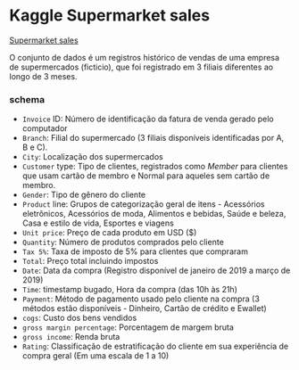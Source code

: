 # Kaggle Supermarket sales

[Supermarket sales](https://www.kaggle.com/datasets/aungpyaeap/supermarket-sales)

O conjunto de dados é um registros histórico de vendas de uma empresa de supermercados (ficticio), que foi registrado em 3 filiais diferentes ao longo de 3 meses. 

### schema
 - ``Invoice`` ID: Número de identificação da fatura de venda gerado pelo computador
 - ``Branch``: Filial do supermercado (3 filiais disponíveis identificadas por A, B e C).
 - ``City``: Localização dos supermercados
 - ``Customer`` type: Tipo de clientes, registrados como _Member_ para clientes que usam cartão de membro e Normal para aqueles sem cartão de membro.
 - ``Gender``: Tipo de gênero do cliente
 - ``Product`` line: Grupos de categorização geral de itens - Acessórios eletrônicos, Acessórios de moda, Alimentos e bebidas, Saúde e beleza, Casa e estilo de vida, Esportes e viagens
 - ``Unit price``: Preço de cada produto em USD ($)
 - ``Quantity``: Número de produtos comprados pelo cliente
 - ``Tax 5%``: Taxa de imposto de 5% para clientes que compraram
 - ``Total``: Preço total incluindo impostos
 - ``Date``: Data da compra (Registro disponível de janeiro de 2019 a março de 2019)
 - ``Time``: timestamp bugado, Hora da compra (das 10h às 21h)
 - ``Payment``: Método de pagamento usado pelo cliente na compra (3 métodos estão disponíveis - Dinheiro, Cartão de crédito e Ewallet)
 - ``cogs``: Custo dos bens vendidos
 - ``gross margin percentage``: Porcentagem de margem bruta
 - ``gross income``: Renda bruta
 - ``Rating``: Classificação de estratificação do cliente em sua experiência de compra geral (Em uma escala de 1 a 10)